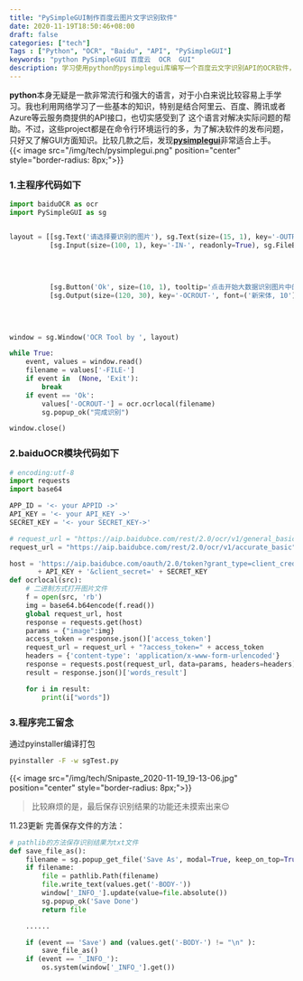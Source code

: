 ```yaml
---
title: "PySimpleGUI制作百度云图片文字识别软件"
date: 2020-11-19T18:50:46+08:00
draft: false
categories: ["tech"]
Tags : ["Python", "OCR", "Baidu", "API", "PySimpleGUI"]
keywords: "python PySimpleGUI 百度云  OCR  GUI"
description: 学习使用python的pysimplegui库编写一个百度云文字识别API的OCR软件，图形界面GUI目标实现。
---
```

  
**python**本身无疑是一款非常流行和强大的语言，对于小白来说比较容易上手学习。我也利用网络学习了一些基本的知识，特别是结合阿里云、百度、腾讯或者Azure等云服务商提供的API接口，也切实感受到了
这个语言对解决实际问题的帮助。不过，这些project都是在命令行环境运行的多，为了解决软件的发布问题，只好又了解GUI方面知识。比较几款之后，发现[**pysimplegui**](https://pysimplegui.readthedocs.io)非常适合上手。  
{{< image src="/img/tech/pysimplegui.png"  position="center" style="border-radius: 8px;">}}
### 1.主程序代码如下
```python
import baiduOCR as ocr
import PySimpleGUI as sg


layout = [[sg.Text('请选择要识别的图片'), sg.Text(size=(15, 1), key='-OUTPUT-')],
          [sg.Input(size=(100, 1), key='-IN-', readonly=True), sg.FileBrowse('选择文件', file_types=(("jpg", "*.jpg"), \
                                                                                         ("gif files", "*.gif"),
                                                                                         ("png", "*.png"),
                                                                                         ("bmp", "*.bmp")),
                                                                             key='-FILE-', size=(10, 1))],
          [sg.Button('Ok', size=(10, 1), tooltip='点击开始大数据识别图片中的文字'), sg.Button('Exit', size=(10, 1), pad=(0, 10))],
          [sg.Output(size=(120, 30), key='-OCROUT-', font=('新宋体, 10'))], [sg.FileSaveAs('另存为：', \
                                                                                        size=(15, 1), pad=(0, 20),\
                                                                                        file_types=(("Text Files", "*.txt"),),\
                                                                                        default_extension='.txt')]]

window = sg.Window('OCR Tool by ', layout)

while True:
    event, values = window.read()
    filename = values['-FILE-']
    if event in  (None, 'Exit'):
        break
    if event == 'Ok':
        values['-OCROUT-'] = ocr.ocrlocal(filename)
        sg.popup_ok("完成识别")

window.close()
```  
  

### 2.baiduOCR模块代码如下  
  

```python
# encoding:utf-8
import requests
import base64

APP_ID = '<- your APPID ->'
API_KEY = '<- your API_KEY ->'
SECRET_KEY = '<- your SECRET_KEY->'

# request_url = "https://aip.baidubce.com/rest/2.0/ocr/v1/general_basic" #文字识别（高精度版）500次/天
request_url = "https://aip.baidubce.com/rest/2.0/ocr/v1/accurate_basic" #文字识别（标准版）50000次/天

host = 'https://aip.baidubce.com/oauth/2.0/token?grant_type=client_credentials&client_id=' \
       + API_KEY + '&client_secret=' + SECRET_KEY
def ocrlocal(src):
    # 二进制方式打开图片文件
    f = open(src, 'rb')
    img = base64.b64encode(f.read())
    global request_url, host
    response = requests.get(host)
    params = {"image":img}
    access_token = response.json()['access_token']
    request_url = request_url + "?access_token=" + access_token
    headers = {'content-type': 'application/x-www-form-urlencoded'}
    response = requests.post(request_url, data=params, headers=headers)
    result = response.json()['words_result']

    for i in result:
        print(i["words"])
```  
  
    
### 3.程序完工留念  
  
通过pyinstaller编译打包
```bash
pyinstaller -F -w sgTest.py
```
  
{{< image src="/img/tech/Snipaste_2020-11-19_19-13-06.jpg"  position="center" style="border-radius: 8px;">}}
> 比较麻烦的是，最后保存识别结果的功能还未摸索出来&#128524;

11.23更新
完善保存文件的方法：
```python
# pathlib的方法保存识别结果为txt文件
def save_file_as():
    filename = sg.popup_get_file('Save As', modal=True, keep_on_top=True, save_as=True, no_window=True, file_types=(("Text Files", "*.txt"),), default_extension='.txt')
    if filename:
        file = pathlib.Path(filename)
        file.write_text(values.get('-BODY-'))
        window['_INFO_'].update(value=file.absolute())
        sg.popup_ok('Save Done')
        return file

    ......

    if (event == 'Save') and (values.get('-BODY-') != "\n" ):
        save_file_as()
    if (event == '_INFO_'):
        os.system(window['_INFO_'].get())
```
